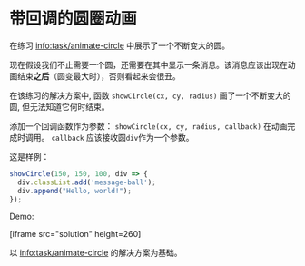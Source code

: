 
# 带回调的圆圈动画

在练习 <info:task/animate-circle> 中展示了一个不断变大的圆。

现在假设我们不止需要一个圆，还需要在其中显示一条消息。该消息应该出现在动画结束**之后**（圆变最大时），否则看起来会很丑。

在该练习的解决方案中, 函数 `showCircle(cx, cy, radius)` 画了一个不断变大的圆, 但无法知道它何时结束。

添加一个回调函数作为参数： `showCircle(cx, cy, radius, callback)` 在动画完成时调用。 `callback` 应该接收圆`div`作为一个参数。

这是样例：

```js
showCircle(150, 150, 100, div => {
  div.classList.add('message-ball');
  div.append("Hello, world!");
});
```

Demo:

[iframe src="solution" height=260]

以 <info:task/animate-circle> 的解决方案为基础。
